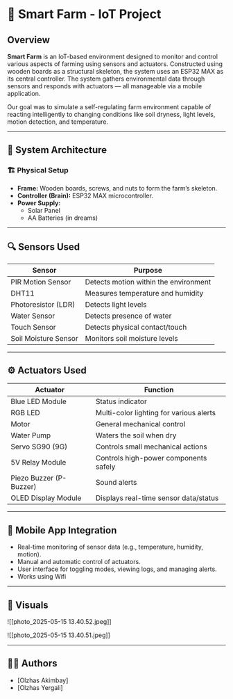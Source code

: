
# 🌱 Smart Farm - IoT Project
   
## Overview

**Smart Farm** is an IoT-based environment designed to monitor and control various aspects of farming using sensors and actuators. Constructed using wooden boards as a structural skeleton, the system uses an ESP32 MAX as its central controller. The system gathers environmental data through sensors and responds with actuators — all manageable via a mobile application.

Our goal was to simulate a self-regulating farm environment capable of reacting intelligently to changing conditions like soil dryness, light levels, motion detection, and temperature.

---

## 🧠 System Architecture

### 🏗️ Physical Setup

- **Frame:** Wooden boards, screws, and nuts to form the farm’s skeleton.
- **Controller (Brain):** ESP32 MAX microcontroller.
- **Power Supply:**
  - Solar Panel
  - AA Batteries (in dreams)

---

## 🔍 Sensors Used

| Sensor               | Purpose                               |
| -------------------- | ------------------------------------- |
| PIR Motion Sensor    | Detects motion within the environment |
| DHT11                | Measures temperature and humidity     |
| Photoresistor (LDR)  | Detects light levels                  |
| Water Sensor         | Detects presence of water             |
| Touch Sensor         | Detects physical contact/touch        |
| Soil Moisture Sensor | Monitors soil moisture levels         |

---

## ⚙️ Actuators Used

| Actuator               | Function                                |
|------------------------|------------------------------------------|
| Blue LED Module        | Status indicator                         |
| RGB LED                | Multi-color lighting for various alerts  |
| Motor                  | General mechanical control               |
| Water Pump             | Waters the soil when dry                 |
| Servo SG90 (9G)        | Controls small mechanical actions        |
| 5V Relay Module        | Controls high-power components safely    |
| Piezo Buzzer (P-Buzzer)| Sound alerts                             |
| OLED Display Module    | Displays real-time sensor data/status    |

---

## 📱 Mobile App Integration

- Real-time monitoring of sensor data (e.g., temperature, humidity, motion).
- Manual and automatic control of actuators.
- User interface for toggling modes, viewing logs, and managing alerts.
- Works using Wifi

---

## 📸 Visuals

![[photo_2025-05-15 13.40.52.jpeg]]

![[photo_2025-05-15 13.40.51.jpeg]]



---

## 🐄🐮 Authors

- [Olzhas Akimbay]
- [Olzhas Yergali]
